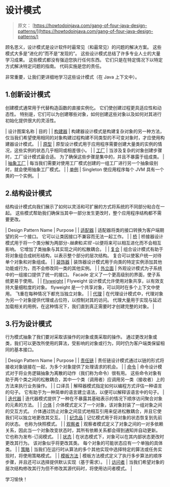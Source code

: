 # 设计模式

> 原文： [https://howtodoinjava.com/gang-of-four-java-design-patterns/](https://howtodoinjava.com/gang-of-four-java-design-patterns/)

顾名思义，设计模式是设计软件时最常见（和最常见）的问题的解决方案。 这些模式大多是“进化的”而不是“发现的”。 这些设计模式总结了许多专业人士的大量学习成果。 这些模式都没有强迫您执行任何东西。 它们只是在特定情况下以特定方式解决特定问题的指南。 代码实施是您的责任。

非常重要，让我们更详细地学习这些设计模式（在 Java 上下文中）。

## 1.创新设计模式

创建模式通常用于代替构造函数的直接实例化。 它们使创建过程更具适应性和动态性。 特别是，它们可以为创建哪些对象，如何创建这些对象以及如何对其进行初始化提供很大的灵活性。

| 设计图案名称 | 目的 |
| [构建器](//howtodoinjava.com/design-patterns/creational/builder-pattern-in-java/) | 构建器设计模式是构建复杂对象的另一种方法，仅当我们希望使用相同的对象构建过程构建不同类型的不可变对象时，才应使用构建器设计模式。 |
| [原型](//howtodoinjava.com/design-patterns/creational/prototype-design-pattern-in-java/) | 原型设计模式用于应用程序需要创建大量类的实例的情况，这些实例的状态几乎相同或相差很小。 |
| [工厂](//howtodoinjava.com/design-patterns/creational/implementing-factory-design-pattern-in-java/) | 当涉及复杂的对象创建步骤时，工厂设计模式最合适。 为了确保这些步骤是集中的，并且不暴露于组成类。 |
| [抽象工厂](//howtodoinjava.com/design-patterns/creational/abstract-factory-pattern-in-java/) | 每当我们需要对使用工厂模式创建的一组工厂进行另一个抽象级别时，就会使用抽象工厂模式。 |
| [单例](//howtodoinjava.com/design-patterns/singleton-design-pattern-in-java/) | Singleton 使应用程序每个 JVM 具有一个类的一个实例。 |

## 2.结构设计模式

结构设计模式向我们展示了如何以灵活和可扩展的方式将系统的不同部分粘合在一起。 这些模式帮助我们确保当其中一部分发生更改时，整个应用程序结构都不需要更改。

| Design Pattern Name | Purpose |
| [适配器](//howtodoinjava.com/2014/05/10/adapter-design-pattern-in-java/) | 适配器将类的接口转换为客户端期望的另一个接口。 它可以让类因接口不兼容而无法一起工作。 |
| [桥](//howtodoinjava.com/design-patterns/structural/bridge-design-pattern/) | 桥接器设计模式用于将一个类分解为两部分-*抽象*和*实现* –以便将来可以相互进化而不会相互影响。 它增加了类抽象与其实现之间的松散耦合。 |
| [复合](//howtodoinjava.com/design-patterns/structural/composite-design-pattern/) | 组合设计模式有助于将对象组合成树形结构，以表示整个部分的层次结构。 复合可以使客户统一对待单个对象和对象组成。 |
| [装饰器](//howtodoinjava.com/design-patterns/structural/decorator-design-pattern/) | 装饰器设计模式用于向类的特定实例添加其他功能或行为，而不会修改同一类的其他实例。 |
| [外立面](https://howtodoinjava.com/design-patterns/structural/facade-design-pattern/) | 外观设计模式为子系统中的一组接口提供了统一的接口。 Facade 定义了一个更高级别的界面，使子系统更易于使用。 |
| [Flyweight](https://howtodoinjava.com/design-patterns/structural/flyweight-design-pattern/) | Flyweight 设计模式允许使用对象共享，以有效支持大量细粒度的对象。 flyweight 是一个共享对象，可以同时在多个上下文中使用。 飞重在每种情况下都充当独立对象。 |
| [代理](https://howtodoinjava.com/design-patterns/structural/proxy-design-pattern/) | 在代理设计模式中，代理对象为另一个对象提供代理或占位符，以控制对其的访问。 代理大量用于实现与延迟加载相关的用例，在这种情况下，我们直到真正需要时才创建完整的对象。 |

## 3.行为设计模式

行为模式抽象了我们要对采取该操作的对象或类采取的操作。 通过更改对象或类，我们可以更改所使用的算法，受影响的对象或行为，同时仍为客户端类保留相同的基本接口。

| Design Pattern Name | Purpose |
| [责任链](//howtodoinjava.com/design-patterns/behavioral/chain-of-responsibility-design-pattern/) | 责任链设计模式通过以链的形式将接收对象链接在一起，为多个对象提供了处理请求的机会。 |
| [命令](//howtodoinjava.com/design-patterns/behavioral/command-pattern/) | 命令设计模式对于将业务逻辑抽象为离散的动作（我们称为命令）很有用。 这些命令对象有助于两个类之间的松散耦合，其中一个类（调用者）应调用另一类（接收者）上的方法来执行业务操作。 |
| 口译员 | 解释器模式指定如何以编程方式评估一种语言的句子。 它有助于为一种简单的语言建立语法，以便可以解释该语言中的句子。 |
| [迭代器](https://howtodoinjava.com/design-patterns/behavioral/iterator-design-pattern/) | 迭代器模式提供了一种在不暴露其基础表示的情况下顺序访问聚合对象的元素的方法。 |
| [介体](https://howtodoinjava.com/design-patterns/behavioral/mediator-pattern/) | 介体模式定义了一个对象，该对象封装了一组对象之间的交互方式。 介体通过防止对象之间显式地相互引用来促进松散耦合，并且它使我们可以独立地更改其交互。 |
| [纪念品](https://howtodoinjava.com/design-patterns/behavioral/memento-design-pattern/) | 记忆模式用于将对象的状态恢复到先前的状态。 也称为快照模式。 |
| [观察者](https://howtodoinjava.com/design-patterns/behavioral/observer-design-pattern/) | 观察者模式定义了对象之间的一对多依赖关系，因此当一个对象改变状态时，其所有依赖关系都会得到通知并自动更新。 它也称为发布-订阅模式。 |
| [状态](https://howtodoinjava.com/design-patterns/behavioral/state-design-pattern/) | 在状态模式下，对象可以在其内部状态更改时更改其行为。 该对象似乎将更改其类。 每个对象的可能状态应有一个单独的具体类。 |
| [策略](//howtodoinjava.com/design-patterns/behavioral/strategy-design-pattern/) | 当我们在运行时从算法的多个其他实现中选择特定的算法或任务实现时，将使用策略模式。 |
| [模板方法](//howtodoinjava.com/design-patterns/behavioral/template-method-pattern/) | 模板方法模式定义了执行多步算法的顺序步骤，并且还可以选择提供默认实现（基于需求）。 |
| [访问者](//howtodoinjava.com/design-patterns/behavioral/visitor-design-pattern-example-tutorial/) | 当我们希望对象的层次结构修改其行为但不修改其源代码时，将使用访问者模式。 |

学习愉快！
